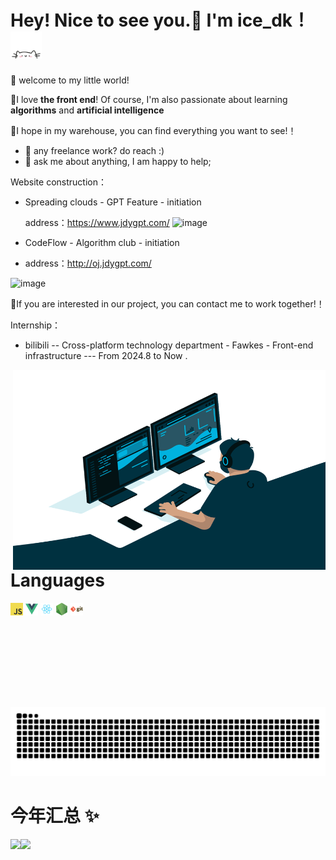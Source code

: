 # Hey! Nice to see you.👋 I'm ice_dk！<img src="./img/cat.gif" alt="Meaow" width="50" />

🎈 welcome to my little world!

🔎I love **the front end**! Of course, I'm also passionate about learning **algorithms** and **artificial intelligence**

🥳I hope in my warehouse, you can find everything you want to see!！

- 💼 any freelance work? do reach :)
- 💬 ask me about anything, I am happy to help;

Website construction：
- Spreading clouds - GPT Feature - initiation

  address：https://www.jdygpt.com/
![image](https://github.com/user-attachments/assets/6a9089dd-a7f2-48da-8d50-e7ad9e4f8ce2)

- CodeFlow - Algorithm club - initiation

- address：http://oj.jdygpt.com/

![image](https://github.com/user-attachments/assets/83c2d21d-941e-4bfb-b6a4-11583b3e6e66)

🎈If you are interested in our project, you can contact me to work together!！

Internship：
- bilibili -- Cross-platform technology department - Fawkes - Front-end infrastructure --- From 2024.8 to Now .


<img align="right" alt="GIF" src="./img/code.gif?raw=true" width="500" height="320" />

# Languages

<code><img height="20" src="./img/javascript.png"></code>
<code><img height="20" src="./img/vue.png"></code>
<code><img height="20" src="./img/react.png"></code>
<code><img height="20" src="./img/nodejs.png"></code>
<code><img height="20" src="./img/git.png"></code>

<br/>

<br/><br/>

<br/>

<br/>

<br/>

<picture>
  <source media="(prefers-color-scheme: dark)" srcset="https://raw.githubusercontent.com/CCCdk/CCCdk/output/github-contribution-grid-snake-dark.svg">
  <source media="(prefers-color-scheme: light)" srcset="https://raw.githubusercontent.com/CCCdk/CCCdk/output/github-contribution-grid-snake.svg">
  <img alt="github-snake" src="https://raw.githubusercontent.com/CCCdk/CCCdk/output/github-contribution-grid-snake.svg" />
</picture>

<br/>

# 今年汇总 ✨

<img align="" height="137px" src="https://github-readme-stats.vercel.app/api?username=CCCdk&hide_title=true&hide_border=true&show_icons=true&include_all_commits=true&line_height=21&bg_color=0,EC6C6C,FFD479,FFFC79,73FA79&theme=graywhite&locale=cn" /><img align="" height="137px" src="https://github-readme-stats.vercel.app/api/top-langs/?username=CCCdk&hide_title=true&hide_border=true&layout=compact&bg_color=0,73FA79,73FDFF,D783FF&theme=graywhite&locale=cn" />
